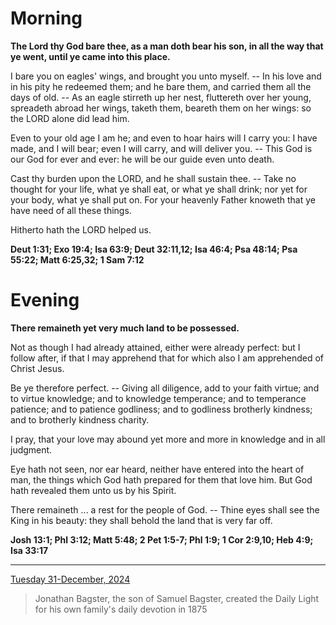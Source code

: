 # Morning

**The Lord thy God bare thee, as a man doth bear his son, in all the way that ye went, until ye came into this place.**
 
I bare you on eagles' wings, and brought you unto myself. -- In his love and in his pity he redeemed them; and he bare them, and carried them all the days of old. -- As an eagle stirreth up her nest, fluttereth over her young, spreadeth abroad her wings, taketh them, beareth them on her wings: so the LORD alone did lead him.
 
Even to your old age I am he; and even to hoar hairs will I carry you: I have made, and I will bear; even I will carry, and will deliver you. -- This God is our God for ever and ever: he will be our guide even unto death.
 
Cast thy burden upon the LORD, and he shall sustain thee. -- Take no thought for your life, what ye shall eat, or what ye shall drink; nor yet for your body, what ye shall put on. For your heavenly Father knoweth that ye have need of all these things.
 
Hitherto hath the LORD helped us.  

**Deut 1:31; Exo 19:4; Isa 63:9; Deut 32:11,12; Isa 46:4; Psa 48:14; Psa 55:22; Matt 6:25,32; 1 Sam 7:12**

# Evening

**There remaineth yet very much land to be possessed.**
 
Not as though I had already attained, either were already perfect: but I follow after, if that I may apprehend that for which also I am apprehended of Christ Jesus.
 
Be ye therefore perfect. -- Giving all diligence, add to your faith virtue; and to virtue knowledge; and to knowledge temperance; and to temperance patience; and to patience godliness; and to godliness brotherly kindness; and to brotherly kindness charity.
 
I pray, that your love may abound yet more and more in knowledge and in all judgment.
 
Eye hath not seen, nor ear heard, neither have entered into the heart of man, the things which God hath prepared for them that love him. But God hath revealed them unto us by his Spirit.
 
There remaineth ... a rest for the people of God. -- Thine eyes shall see the King in his beauty: they shall behold the land that is very far off.  

**Josh 13:1; Phl 3:12; Matt 5:48; 2 Pet 1:5-7; Phl 1:9; 1 Cor 2:9,10; Heb 4:9; Isa 33:17**

---

[Tuesday 31-December, 2024](https://t.me/s/daily_light)

> Jonathan Bagster, the son of Samuel Bagster, created the Daily Light for his own family's daily devotion in 1875

